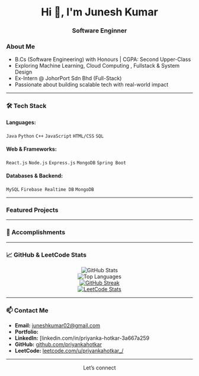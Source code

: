 <h1 align="center">Hi 👋, I'm Junesh Kumar</h1>
<h3 align="center"> Software Enginner</h3>


### About Me
-  B.Cs (Software Engineering) with Honours | CGPA: Second Upper-Class
-  Exploring Machine Learning, Cloud Computing , Fullstack & System Design  
-  Ex-Intern @ JohorPort Sdn Bhd (Full-Stack)
-  Passionate about building scalable tech with real-world impact

---

### 🛠️ Tech Stack

#### Languages:
`Java` `Python` `C++` `JavaScript` `HTML/CSS` `SQL`

#### Web & Frameworks:
`React.js`  `Node.js` `Express.js` `MongoDB` `Spring Boot`

#### Databases & Backend:
`MySQL` `Firebase Realtime DB` `MongoDB` 

---

###  Featured Projects


---

### 🏅 Accomplishments


---

### 📈 GitHub & LeetCode Stats

<div align="center">

![GitHub Stats](https://github-readme-stats.vercel.app/api?username=JuneshK&show_icons=true&theme=radical)  
![Top Languages](https://github-readme-stats.vercel.app/api/top-langs/?username=JuneshK&layout=compact&theme=radical)  
[![GitHub Streak](https://streak-stats.demolab.com?user=JuneshK&theme=radical)](https://git.io/streak-stats)  
[![LeetCode Stats](https://leetcard.jacoblin.cool/JuneshK_?theme=dark&font=Fira%20Code&ext=heatmap)](https://leetcode.com/u/JuneshK_/)

</div>

---

### 📫 Contact Me

-  **Email:** juneshkumar02@gmail.com  
-  **Portfolio:** 
-  **LinkedIn:** [linkedin.com/in/priyanka-hotkar-3a667a259
-  **GitHub:** [github.com/priyankahotkar](https://github.com/JuneshK)  
-  **LeetCode:** [leetcode.com/u/priyankahotkar_/](https://leetcode.com/u/JuneshK/)

---

<div align="center"> Let’s connect </div>
